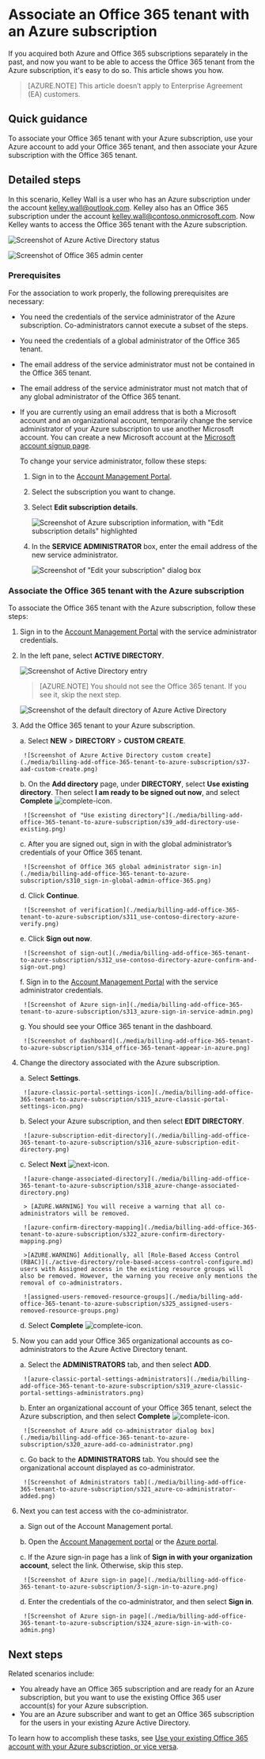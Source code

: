 <properties
	pageTitle="Use Office 365 tenant with an Azure subscription | Microsoft Azure"
	description="Learn how to add an Office 365 directory (tenant) to an Azure subscription to make the association."
	services=""
	documentationCenter=""
	authors="JiangChen79"
	manager="mbaldwin"
	editor=""
	tags="billing,top-support-issue"/>

<tags
	ms.service="billing"
	ms.workload="na"
	ms.tgt_pltfrm="ibiza"
	ms.devlang="na"
	ms.topic="article"
	ms.date="09/16/2016"
	ms.author="cjiang"/>

# Associate an Office 365 tenant with an Azure subscription
If you acquired both Azure and Office 365 subscriptions separately in the past, and now you want to be able to access the Office 365 tenant from the Azure subscription, it's easy to do so. This article shows you how.

> [AZURE.NOTE] This article doesn’t apply to Enterprise Agreement (EA) customers.

## Quick guidance
To associate your Office 365 tenant with your Azure subscription, use your Azure account to add your Office 365 tenant, and then associate your Azure subscription with the Office 365 tenant.

## Detailed steps
In this scenario, Kelley Wall is a user who has an Azure subscription under the account kelley.wall@outlook.com. Kelley also has an Office 365 subscription under the account kelley.wall@contoso.onmicrosoft.com. Now Kelley wants to access the Office 365 tenant with the Azure subscription.

![Screenshot of Azure Active Directory status](./media/billing-add-office-365-tenant-to-azure-subscription/s31_msa-aad-status.png)

![Screenshot of Office 365 admin center](./media/billing-add-office-365-tenant-to-azure-subscription/s32_office-365-user.png)

### Prerequisites
For the association to work properly, the following prerequisites are necessary:
- You need the credentials of the service administrator of the Azure subscription. Co-administrators cannot execute a subset of the steps.
- You need the credentials of a global administrator of the Office 365 tenant.
- The email address of the service administrator must not be contained in the Office 365 tenant.
- The email address of the service administrator must not match that of any global administrator of the Office 365 tenant.
- If you are currently using an email address that is both a Microsoft account and an organizational account, temporarily change the service administrator of your Azure subscription to use another Microsoft account. You can create a new Microsoft account at the [Microsoft account signup page](https://signup.live.com/).

	To change your service administrator, follow these steps:

	1. Sign in to the [Account Management Portal](https://account.windowsazure.com/subscriptions).
	2. Select the subscription you want to change.
	3. Select **Edit subscription details**.

		![Screenshot of Azure subscription information, with "Edit subscription details" highlighted](./media/billing-add-office-365-tenant-to-azure-subscription/s33_azure-edit-subscription-details.png)

	4. In the **SERVICE ADMINISTRATOR** box, enter the email address of the new service administrator.

		![Screenshot of "Edit your subscription" dialog box](./media/billing-add-office-365-tenant-to-azure-subscription/s34_change-subscription-service-admin.png)

### Associate the Office 365 tenant with the Azure subscription
To associate the Office 365 tenant with the Azure subscription, follow these steps:

1. 	Sign in to the [Account Management Portal](https://account.windowsazure.com/subscriptions) with the service administrator credentials.
2.	In the left pane, select **ACTIVE DIRECTORY**.

	![Screenshot of Active Directory entry](./media/billing-add-office-365-tenant-to-azure-subscription/s35-classic-portal-active-directory-entry.png)

	> [AZURE.NOTE] You should not see the Office 365 tenant. If you see it, skip the next step.

	![Screenshot of the default directory of Azure Active Directory](./media/billing-add-office-365-tenant-to-azure-subscription/s36-aad-tenant-default.png)

3. Add the Office 365 tenant to your Azure subscription.

	a. Select **NEW** > **DIRECTORY** > **CUSTOM CREATE**.

		![Screenshot of Azure Active Directory custom create](./media/billing-add-office-365-tenant-to-azure-subscription/s37-aad-custom-create.png)

	b. On the **Add directory** page, under **DIRECTORY**, select **Use existing directory**. Then select **I am ready to be signed out now**, and select **Complete** ![complete-icon](./media/billing-add-office-365-tenant-to-azure-subscription/s38_complete-icon.png).

		![Screenshot of "Use existing directory"](./media/billing-add-office-365-tenant-to-azure-subscription/s39_add-directory-use-existing.png)

	c. After you are signed out, sign in with the global administrator’s credentials of your Office 365 tenant.

		![Screenshot of Office 365 global administrator sign-in](./media/billing-add-office-365-tenant-to-azure-subscription/s310_sign-in-global-admin-office-365.png)

	d. Click **Continue**.

		![Screenshot of verification](./media/billing-add-office-365-tenant-to-azure-subscription/s311_use-contoso-directory-azure-verify.png)

	e. Click **Sign out now**.

		![Screenshot of sign-out](./media/billing-add-office-365-tenant-to-azure-subscription/s312_use-contoso-directory-azure-confirm-and-sign-out.png)

	f. Sign in to the [Account Management Portal](https://account.windowsazure.com/subscriptions) with the service administrator credentials.

		![Screenshot of Azure sign-in](./media/billing-add-office-365-tenant-to-azure-subscription/s313_azure-sign-in-service-admin.png)

	g. You should see your Office 365 tenant in the dashboard.

		![Screenshot of dashboard](./media/billing-add-office-365-tenant-to-azure-subscription/s314_office-365-tenant-appear-in-azure.png)

4. Change the directory associated with the Azure subscription.

	a. Select **Settings**.

		![azure-classic-portal-settings-icon](./media/billing-add-office-365-tenant-to-azure-subscription/s315_azure-classic-portal-settings-icon.png)

	b. Select your Azure subscription, and then select **EDIT DIRECTORY**.

		![azure-subscription-edit-directory](./media/billing-add-office-365-tenant-to-azure-subscription/s316_azure-subscription-edit-directory.png)

	c. Select **Next** ![next-icon](./media/billing-add-office-365-tenant-to-azure-subscription/s317_next-icon.png).

		![azure-change-associated-directory](./media/billing-add-office-365-tenant-to-azure-subscription/s318_azure-change-associated-directory.png)

		> [AZURE.WARNING] You will receive a warning that all co-administrators will be removed.

		![azure-confirm-directory-mapping](./media/billing-add-office-365-tenant-to-azure-subscription/s322_azure-confirm-directory-mapping.png)

		>[AZURE.WARNING] Additionally, all [Role-Based Access Control (RBAC)](./active-directory/role-based-access-control-configure.md) users with Assigned access in the existing resource groups will also be removed. However, the warning you receive only mentions the removal of co-administrators.

		![assigned-users-removed-resource-groups](./media/billing-add-office-365-tenant-to-azure-subscription/s325_assigned-users-removed-resource-groups.png)

	d. Select **Complete** ![complete-icon](./media/billing-add-office-365-tenant-to-azure-subscription/s38_complete-icon.png).

5. Now you can add your Office 365 organizational accounts as co-administrators to the Azure Active Directory tenant.

	a. Select the **ADMINISTRATORS** tab, and then select **ADD**.

		![azure-classic-portal-settings-administrators](./media/billing-add-office-365-tenant-to-azure-subscription/s319_azure-classic-portal-settings-administrators.png)

	b. Enter an organizational account of your Office 365 tenant, select the Azure subscription, and then select **Complete** ![complete-icon](./media/billing-add-office-365-tenant-to-azure-subscription/s38_complete-icon.png).

		![Screenshot of Azure add co-administrator dialog box](./media/billing-add-office-365-tenant-to-azure-subscription/s320_azure-add-co-administrator.png)

	c. Go back to the **ADMINISTRATORS** tab. You should see the organizational account displayed as co-administrator.

		![Screenshot of Administrators tab](./media/billing-add-office-365-tenant-to-azure-subscription/s321_azure-co-administrator-added.png)

6. Next you can test access with the co-administrator.

	a. Sign out of the Account Management portal.

	b. Open the [Account Management portal](https://account.windowsazure.com/subscriptions) or the [Azure portal](https://portal.azure.com/).

	c. If the Azure sign-in page has a link of **Sign in with your organization account**, select the link. Otherwise, skip this step.

		![Screenshot of Azure sign-in page](./media/billing-add-office-365-tenant-to-azure-subscription/3-sign-in-to-azure.png)

	d. Enter the credentials of the co-administrator, and then select **Sign in**.

		![Screenshot of Azure sign-in page](./media/billing-add-office-365-tenant-to-azure-subscription/s324_azure-sign-in-with-co-admin.png)

## Next steps
Related scenarios include:
- You already have an Office 365 subscription and are ready for an Azure subscription, but you want to use the existing Office 365 user account(s) for your Azure subscription.
- You are an Azure subscriber and want to get an Office 365 subscription for the users in your existing Azure Active Directory.

To learn how to accomplish these tasks, see [Use your existing Office 365 account with your Azure subscription, or vice versa](billing-use-existing-office-365-account-azure-subscription.md).
